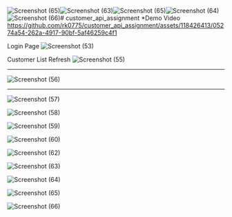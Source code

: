![Screenshot (65)](https://github.com/rk0775/customer_api_assignment/assets/118426413/77d2631e-9316-4ba1-9e20-73511bbe8e89)![Screenshot (63)](https://github.com/rk0775/customer_api_assignment/assets/118426413/cd98a207-a9c0-47be-9d63-e38a0878b09a)![Screenshot (65)](https://github.com/rk0775/customer_api_assignment/assets/118426413/9613df95-31ed-468c-ba80-36196250a8ca)![Screenshot (64)](https://github.com/rk0775/customer_api_assignment/assets/118426413/982ce981-b847-4225-b066-b06b97bed823)![Screenshot (66)](https://github.com/rk0775/customer_api_assignment/assets/118426413/f3cf9155-5701-4167-b7ed-5b50145cfac3)# customer_api_assignment
*Demo Video
https://github.com/rk0775/customer_api_assignment/assets/118426413/05274a54-262a-4917-90bf-5af46259c4f1

Login Page
![Screenshot (53)](https://github.com/rk0775/customer_api_assignment/assets/118426413/eb33bad0-0a9b-4916-a423-812e3bf07498)

Customer List
Refresh
![Screenshot (55)](https://github.com/rk0775/customer_api_assignment/assets/118426413/8e3db74e-b7d0-4f5c-b8c7-5156c5829fc4)

********
![Screenshot (56)](https://github.com/rk0775/customer_api_assignment/assets/118426413/433e3faf-3189-4f90-b75d-e6b1fc5d3958)
********
![Screenshot (57)](https://github.com/rk0775/customer_api_assignment/assets/118426413/307d5450-c10e-49fb-85f3-a73e81fc963e)

![Screenshot (58)](https://github.com/rk0775/customer_api_assignment/assets/118426413/0aa6d5cf-6fdf-4578-b72e-526f93883397)



![Screenshot (59)](https://github.com/rk0775/customer_api_assignment/assets/118426413/0e2474a9-cfd6-4440-9100-7a4a8312cb51)

![Screenshot (60)](https://github.com/rk0775/customer_api_assignment/assets/118426413/ff66e52b-9762-4fb8-a291-fe3538dac974)




![Screenshot (62)](https://github.com/rk0775/customer_api_assignment/assets/118426413/4ed4585b-433f-4889-a1a8-8b995503e58e)


![Screenshot (63)](https://github.com/rk0775/customer_api_assignment/assets/118426413/ad39f03f-6fbd-47f0-adff-1dd463b9f340)


![Screenshot (64)](https://github.com/rk0775/customer_api_assignment/assets/118426413/e1f372fd-0098-406e-8435-120bf9ed3866)

![Screenshot (65)](https://github.com/rk0775/customer_api_assignment/assets/118426413/3c70c01f-00d8-4dc5-af8f-60c90e63af9b)

![Screenshot (66)](https://github.com/rk0775/customer_api_assignment/assets/118426413/ed13b742-8f46-42b7-9bb4-579cd16565ae)





